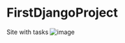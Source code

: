# FirstDjangoProject
Site with tasks 
![image](https://user-images.githubusercontent.com/93794796/215452276-ca5bf527-b4aa-49e6-8c7e-a1b526a0b83c.png)
